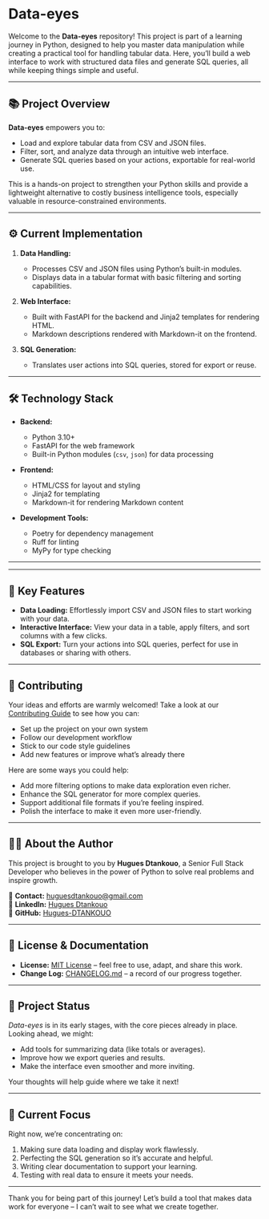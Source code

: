 # Data-eyes

Welcome to the **Data-eyes** repository! This project is part of a learning journey in Python, designed to help you master data manipulation while creating a practical tool for handling tabular data. Here, you’ll build a web interface to work with structured data files and generate SQL queries, all while keeping things simple and useful.

---

## 📚 **Project Overview**

**Data-eyes** empowers you to:  
- Load and explore tabular data from CSV and JSON files.  
- Filter, sort, and analyze data through an intuitive web interface.  
- Generate SQL queries based on your actions, exportable for real-world use.  

This is a hands-on project to strengthen your Python skills and provide a lightweight alternative to costly business intelligence tools, especially valuable in resource-constrained environments.

---

## ⚙️ **Current Implementation**

1. **Data Handling:**  
   - Processes CSV and JSON files using Python’s built-in modules.  
   - Displays data in a tabular format with basic filtering and sorting capabilities.  

2. **Web Interface:**  
   - Built with FastAPI for the backend and Jinja2 templates for rendering HTML.  
   - Markdown descriptions rendered with Markdown-it on the frontend.  

3. **SQL Generation:**  
   - Translates user actions into SQL queries, stored for export or reuse.  

---

## 🛠 **Technology Stack**

- **Backend:**  
  - Python 3.10+  
  - FastAPI for the web framework  
  - Built-in Python modules (`csv`, `json`) for data processing  

- **Frontend:**  
  - HTML/CSS for layout and styling  
  - Jinja2 for templating  
  - Markdown-it for rendering Markdown content  

- **Development Tools:**  
  - Poetry for dependency management  
  - Ruff for linting  
  - MyPy for type checking  

---

---

## 📂 **Key Features**

- **Data Loading:** Effortlessly import CSV and JSON files to start working with your data.  
- **Interactive Interface:** View your data in a table, apply filters, and sort columns with a few clicks.  
- **SQL Export:** Turn your actions into SQL queries, perfect for use in databases or sharing with others.  

---

## 🤝 **Contributing**

Your ideas and efforts are warmly welcomed! Take a look at our [Contributing Guide](CONTRIBUTING.md) to see how you can:  
- Set up the project on your own system  
- Follow our development workflow  
- Stick to our code style guidelines  
- Add new features or improve what’s already there  

Here are some ways you could help:  
- Add more filtering options to make data exploration even richer.  
- Enhance the SQL generator for more complex queries.  
- Support additional file formats if you’re feeling inspired.  
- Polish the interface to make it even more user-friendly.  

---

## 🧑‍💻 **About the Author**

This project is brought to you by **Hugues Dtankouo**, a Senior Full Stack Developer who believes in the power of Python to solve real problems and inspire growth.  

📧 **Contact:** [huguesdtankouo@gmail.com](mailto:huguesdtankouo@gmail.com)  
🔗 **LinkedIn:** [Hugues Dtankouo](https://www.linkedin.com/in/dtankouo)  
🔗 **GitHub:** [Hugues-DTANKOUO](https://github.com/Hugues-DTANKOUO)  

---

## 📄 **License & Documentation**

- **License:** [MIT License](LICENSE) – feel free to use, adapt, and share this work.  
- **Change Log:** [CHANGELOG.md](CHANGELOG.md) – a record of our progress together.  

---

## 🚧 **Project Status**

*Data-eyes* is in its early stages, with the core pieces already in place. Looking ahead, we might:  
- Add tools for summarizing data (like totals or averages).  
- Improve how we export queries and results.  
- Make the interface even smoother and more inviting.  

Your thoughts will help guide where we take it next!

---

## 🎯 **Current Focus**

Right now, we’re concentrating on:  
1. Making sure data loading and display work flawlessly.  
2. Perfecting the SQL generation so it’s accurate and helpful.  
3. Writing clear documentation to support your learning.  
4. Testing with real data to ensure it meets your needs.  

---

Thank you for being part of this journey! Let’s build a tool that makes data work for everyone – I can’t wait to see what we create together.